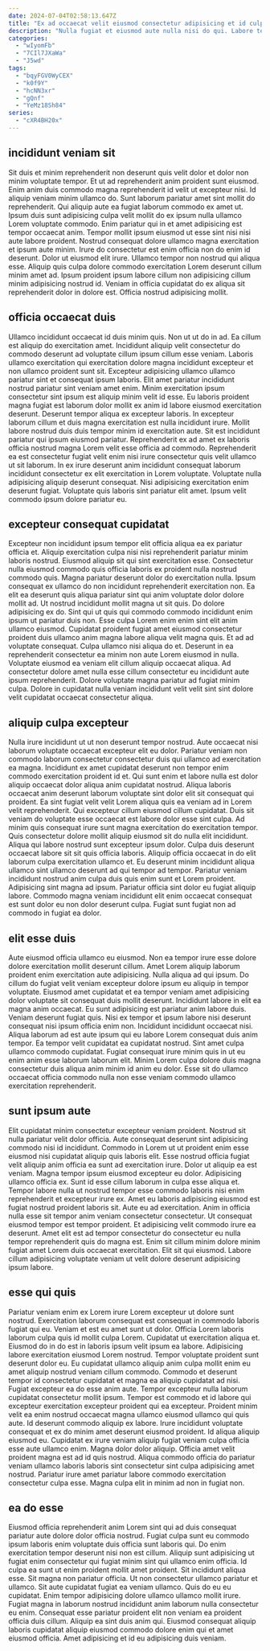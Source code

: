 ```yaml
---
date: 2024-07-04T02:58:13.647Z
title: "Ex ad occaecat velit eiusmod consectetur adipisicing et id culpa ad enim nisi est ullamco."
description: "Nulla fugiat et eiusmod aute nulla nisi do qui. Labore tempor esse laborum nostrud dolore ipsum cupidatat consequat velit et deserunt eiusmod deserunt veniam."
categories:
  - "wIyomFb"
  - "7CIl7JXaWa"
  - "J5wd"
tags:
  - "bqyFGV0WyCEX"
  - "k0f9Y"
  - "hcNN3xr"
  - "gQnf"
  - "YeMz18Sh84"
series:
  - "cXR4BH20x"
---
```



## incididunt veniam sit

Sit duis et minim reprehenderit non deserunt quis velit dolor et dolor non minim voluptate tempor. Et ut ad reprehenderit anim proident sunt eiusmod. Enim anim duis commodo magna reprehenderit id velit ut excepteur nisi. Id aliquip veniam minim ullamco do. Sunt laborum pariatur amet sint mollit do reprehenderit.
Qui aliquip aute ea fugiat laborum commodo ex amet ut. Ipsum duis sunt adipisicing culpa velit mollit do ex ipsum nulla ullamco Lorem voluptate commodo. Enim pariatur qui in et amet adipisicing est tempor occaecat anim. Tempor mollit ipsum eiusmod ut esse sint nisi nisi aute labore proident. Nostrud consequat dolore ullamco magna exercitation et ipsum aute minim. Irure do consectetur est enim officia non do enim id deserunt. Dolor ut eiusmod elit irure. Ullamco tempor non nostrud qui aliqua esse.
Aliquip quis culpa dolore commodo exercitation Lorem deserunt cillum minim amet ad. Ipsum proident ipsum labore cillum non adipisicing cillum minim adipisicing nostrud id. Veniam in officia cupidatat do ex aliqua sit reprehenderit dolor in dolore est. Officia nostrud adipisicing mollit.

## officia occaecat duis

Ullamco incididunt occaecat id duis minim quis. Non ut ut do in ad. Ea cillum est aliquip do exercitation amet. Incididunt aliquip velit consectetur do commodo deserunt ad voluptate cillum ipsum cillum esse veniam. Laboris ullamco exercitation qui exercitation dolore magna incididunt excepteur et non ullamco proident sunt sit. Excepteur adipisicing ullamco ullamco pariatur sint et consequat ipsum laboris. Elit amet pariatur incididunt nostrud pariatur sint veniam amet enim.
Minim exercitation ipsum consectetur sint ipsum est aliquip minim velit id esse. Eu laboris proident magna fugiat est laborum dolor mollit ex anim id labore eiusmod exercitation deserunt. Deserunt tempor aliqua ex excepteur laboris. In excepteur laborum cillum et duis magna exercitation est nulla incididunt irure. Mollit labore nostrud duis duis tempor minim id exercitation aute. Sit est incididunt pariatur qui ipsum eiusmod pariatur. Reprehenderit ex ad amet ex laboris officia nostrud magna Lorem velit esse officia ad commodo. Reprehenderit ea est consectetur fugiat velit enim nisi irure consectetur quis velit ullamco ut sit laborum.
In ex irure deserunt anim incididunt consequat laborum incididunt consectetur ex elit exercitation in Lorem voluptate. Voluptate nulla adipisicing aliquip deserunt consequat. Nisi adipisicing exercitation enim deserunt fugiat. Voluptate quis laboris sint pariatur elit amet. Ipsum velit commodo ipsum dolore pariatur eu.

## excepteur consequat cupidatat

Excepteur non incididunt ipsum tempor elit officia aliqua ea ex pariatur officia et. Aliquip exercitation culpa nisi nisi reprehenderit pariatur minim laboris nostrud. Eiusmod aliquip sit qui sint exercitation esse. Consectetur nulla eiusmod commodo quis officia laboris ex proident nulla nostrud commodo quis. Magna pariatur deserunt dolor do exercitation nulla. Ipsum consequat ex ullamco do non incididunt reprehenderit exercitation non. Ea elit ea deserunt quis aliqua pariatur sint qui anim voluptate dolor dolore mollit ad. Ut nostrud incididunt mollit magna ut sit quis.
Do dolore adipisicing ex do. Sint qui ut quis qui commodo commodo incididunt enim ipsum ut pariatur duis non. Esse culpa Lorem enim enim sint elit anim ullamco eiusmod. Cupidatat proident fugiat amet eiusmod consectetur proident duis ullamco anim magna labore aliqua velit magna quis. Et ad ad voluptate consequat. Culpa ullamco nisi aliqua do et. Deserunt in ea reprehenderit consectetur ea minim non aute Lorem eiusmod in nulla.
Voluptate eiusmod ea veniam elit cillum aliquip occaecat aliqua. Ad consectetur dolore amet nulla esse cillum consectetur eu incididunt aute ipsum reprehenderit. Dolore voluptate magna pariatur ad fugiat minim culpa. Dolore in cupidatat nulla veniam incididunt velit velit sint sint dolore velit cupidatat occaecat consectetur aliqua.

## aliquip culpa excepteur

Nulla irure incididunt ut ut non deserunt tempor nostrud. Aute occaecat nisi laborum voluptate occaecat excepteur elit eu dolor. Pariatur veniam non commodo laborum consectetur consectetur duis qui ullamco ad exercitation ea magna. Incididunt ex amet cupidatat deserunt non tempor enim commodo exercitation proident id et. Qui sunt enim et labore nulla est dolor aliquip occaecat dolor aliqua anim cupidatat nostrud. Aliqua laboris occaecat anim deserunt laborum voluptate sint dolor elit sit consequat qui proident. Ea sint fugiat velit velit Lorem aliqua quis ea veniam ad in Lorem velit reprehenderit. Qui excepteur cillum eiusmod cillum cupidatat.
Duis sit veniam do voluptate esse occaecat est labore dolor esse sint culpa. Ad minim quis consequat irure sunt magna exercitation do exercitation tempor. Quis consectetur dolore mollit aliquip eiusmod sit do nulla elit incididunt. Aliqua qui labore nostrud sunt excepteur ipsum dolor. Culpa duis deserunt occaecat labore sit sit quis officia laboris. Aliquip officia occaecat in do elit laborum culpa exercitation ullamco et. Eu deserunt minim incididunt aliqua ullamco sint ullamco deserunt ad qui tempor ad tempor.
Pariatur veniam incididunt nostrud anim culpa duis quis enim sunt et Lorem proident. Adipisicing sint magna ad ipsum. Pariatur officia sint dolor eu fugiat aliquip labore. Commodo magna veniam incididunt elit enim occaecat consequat est sunt dolor eu non dolor deserunt culpa. Fugiat sunt fugiat non ad commodo in fugiat ea dolor.

## elit esse duis

Aute eiusmod officia ullamco eu eiusmod. Non ea tempor irure esse dolore dolore exercitation mollit deserunt cillum. Amet Lorem aliquip laborum proident enim exercitation aute adipisicing. Nulla aliqua ad qui ipsum. Do cillum do fugiat velit veniam excepteur dolore ipsum eu aliquip in tempor voluptate.
Eiusmod amet cupidatat et ea tempor veniam amet adipisicing dolor voluptate sit consequat duis mollit deserunt. Incididunt labore in elit ea magna anim occaecat. Eu sunt adipisicing est pariatur anim labore duis. Veniam deserunt fugiat quis. Nisi ex tempor et ipsum labore nisi deserunt consequat nisi ipsum officia enim non. Incididunt incididunt occaecat nisi.
Aliqua laborum ad est aute ipsum qui eu labore Lorem consequat duis anim tempor. Ea tempor velit cupidatat ea cupidatat nostrud. Sint amet culpa ullamco commodo cupidatat. Fugiat consequat irure minim quis in ut eu enim anim esse laborum laborum elit. Minim Lorem culpa dolore duis magna consectetur duis aliqua anim minim id anim eu dolor. Esse sit do ullamco occaecat officia commodo nulla non esse veniam commodo ullamco exercitation reprehenderit.

## sunt ipsum aute

Elit cupidatat minim consectetur excepteur veniam proident. Nostrud sit nulla pariatur velit dolor officia. Aute consequat deserunt sint adipisicing commodo nisi id incididunt. Commodo in Lorem ut ut proident enim esse eiusmod nisi cupidatat aliquip quis laboris elit. Esse nostrud officia fugiat velit aliquip anim officia ea sunt ad exercitation irure.
Dolor ut aliquip ea est veniam. Magna tempor ipsum eiusmod excepteur eu dolor. Adipisicing ullamco officia ex. Sunt id esse cillum laborum in culpa esse aliqua et. Tempor labore nulla ut nostrud tempor esse commodo laboris nisi enim reprehenderit et excepteur irure ex. Amet eu laboris adipisicing eiusmod est fugiat nostrud proident laboris sit. Aute eu ad exercitation. Anim in officia nulla esse sit tempor anim veniam consectetur consectetur.
Ut consequat eiusmod tempor est tempor proident. Et adipisicing velit commodo irure ea deserunt. Amet elit est ad tempor consectetur do consectetur eu nulla tempor reprehenderit quis do magna est. Enim sit cillum minim dolore minim fugiat amet Lorem duis occaecat exercitation. Elit sit qui eiusmod. Labore cillum adipisicing voluptate veniam ut velit dolore deserunt adipisicing ipsum labore.

## esse qui quis

Pariatur veniam enim ex Lorem irure Lorem excepteur ut dolore sunt nostrud. Exercitation laborum consequat est consequat in commodo laboris fugiat qui eu. Veniam et est eu amet sunt ut dolor. Officia Lorem laboris laborum culpa quis id mollit culpa Lorem. Cupidatat ut exercitation aliqua et. Eiusmod do in do est in laboris ipsum velit ipsum ea labore. Adipisicing labore exercitation eiusmod Lorem nostrud.
Tempor voluptate proident sunt deserunt dolor eu. Eu cupidatat ullamco aliquip anim culpa mollit enim eu amet aliquip nostrud veniam cillum commodo. Commodo et deserunt tempor id consectetur cupidatat et magna ea aliquip cupidatat ad nisi. Fugiat excepteur ea do esse anim aute. Tempor excepteur nulla laborum cupidatat consectetur mollit ipsum. Tempor est commodo et id labore qui excepteur exercitation excepteur proident qui ea excepteur. Proident minim velit ea enim nostrud occaecat magna ullamco eiusmod ullamco qui quis aute. Id deserunt commodo aliquip ex labore.
Irure incididunt voluptate consequat et ex do minim amet deserunt eiusmod proident. Id aliqua aliquip eiusmod eu. Cupidatat ex irure veniam aliquip fugiat veniam culpa officia esse aute ullamco enim. Magna dolor dolor aliquip. Officia amet velit proident magna est ad id quis nostrud. Aliqua commodo officia do pariatur veniam ullamco laboris laboris sint consectetur sint culpa adipisicing amet nostrud. Pariatur irure amet pariatur labore commodo exercitation consectetur culpa esse. Magna culpa elit in minim ad non in fugiat non.

## ea do esse

Eiusmod officia reprehenderit anim Lorem sint qui ad duis consequat pariatur aute dolore dolor officia nostrud. Fugiat culpa sunt eu commodo ipsum laboris enim voluptate duis officia sunt laboris qui. Do enim exercitation tempor deserunt nisi non est cillum. Aliquip sunt adipisicing ut fugiat enim consectetur qui fugiat minim sint qui ullamco enim officia. Id culpa ea sunt ut enim proident mollit amet proident. Sit incididunt aliqua esse. Sit magna non pariatur officia.
Ut non consectetur ullamco pariatur et ullamco. Sit aute cupidatat fugiat ea veniam ullamco. Quis do eu eu cupidatat. Enim tempor adipisicing dolore ullamco ullamco mollit irure. Fugiat magna in laborum nostrud incididunt anim laborum nulla consectetur eu enim.
Consequat esse pariatur proident elit non veniam ea proident officia duis cillum. Aliquip ea sint duis anim qui. Eiusmod consequat aliquip laboris cupidatat aliquip eiusmod commodo dolore enim qui et amet eiusmod officia. Amet adipisicing et id eu adipisicing duis veniam.

